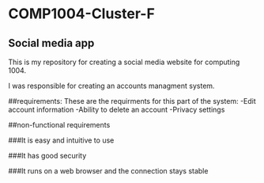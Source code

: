 # COMP1004-Cluster-F
## Social media app
This is my repository for creating a social media website for computing 1004.

I was responsible for creating an accounts managment system.

##requirements:
These are the requirments for this part of the system:
-Edit account information
-Ability to delete an account
-Privacy settings

##non-functional requirements

###It is easy and intuitive to use

###It has good security

###It runs on a web browser and the connection stays stable